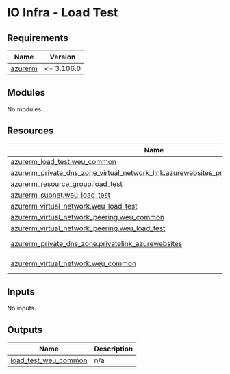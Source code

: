 # IO Infra - Load Test

<!-- markdownlint-disable -->
<!-- BEGINNING OF PRE-COMMIT-TERRAFORM DOCS HOOK -->
## Requirements

| Name | Version |
|------|---------|
| <a name="requirement_azurerm"></a> [azurerm](#requirement\_azurerm) | <= 3.106.0 |

## Modules

No modules.

## Resources

| Name | Type |
|------|------|
| [azurerm_load_test.weu_common](https://registry.terraform.io/providers/hashicorp/azurerm/latest/docs/resources/load_test) | resource |
| [azurerm_private_dns_zone_virtual_network_link.azurewebsites_private_vnet_itn_common](https://registry.terraform.io/providers/hashicorp/azurerm/latest/docs/resources/private_dns_zone_virtual_network_link) | resource |
| [azurerm_resource_group.load_test](https://registry.terraform.io/providers/hashicorp/azurerm/latest/docs/resources/resource_group) | resource |
| [azurerm_subnet.weu_load_test](https://registry.terraform.io/providers/hashicorp/azurerm/latest/docs/resources/subnet) | resource |
| [azurerm_virtual_network.weu_load_test](https://registry.terraform.io/providers/hashicorp/azurerm/latest/docs/resources/virtual_network) | resource |
| [azurerm_virtual_network_peering.weu_common](https://registry.terraform.io/providers/hashicorp/azurerm/latest/docs/resources/virtual_network_peering) | resource |
| [azurerm_virtual_network_peering.weu_load_test](https://registry.terraform.io/providers/hashicorp/azurerm/latest/docs/resources/virtual_network_peering) | resource |
| [azurerm_private_dns_zone.privatelink_azurewebsites](https://registry.terraform.io/providers/hashicorp/azurerm/latest/docs/data-sources/private_dns_zone) | data source |
| [azurerm_virtual_network.weu_common](https://registry.terraform.io/providers/hashicorp/azurerm/latest/docs/data-sources/virtual_network) | data source |

## Inputs

No inputs.

## Outputs

| Name | Description |
|------|-------------|
| <a name="output_load_test_weu_common"></a> [load\_test\_weu\_common](#output\_load\_test\_weu\_common) | n/a |
<!-- END OF PRE-COMMIT-TERRAFORM DOCS HOOK -->
